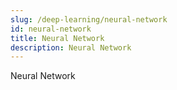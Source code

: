 ```yaml
---
slug: /deep-learning/neural-network
id: neural-network
title: Neural Network
description: Neural Network
---
```


Neural Network
